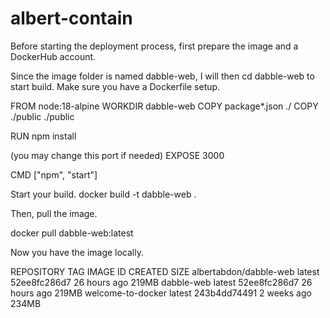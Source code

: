 # albert-contain

Before starting the deployment process, first prepare the image and a DockerHub account.

Since the image folder is named dabble-web, I will then cd dabble-web to start build.
Make sure you have a Dockerfile setup. 

FROM node:18-alpine
WORKDIR dabble-web
COPY package*.json ./
COPY ./public ./public

RUN npm install

(you may change this port if needed)
EXPOSE 3000

CMD ["npm", "start"]

Start your build.
docker build -t dabble-web .

Then, pull the image.

docker pull dabble-web:latest

Now you have the image locally.

REPOSITORY               TAG       IMAGE ID       CREATED        SIZE
albertabdon/dabble-web   latest    52ee8fc286d7   26 hours ago   219MB
dabble-web               latest    52ee8fc286d7   26 hours ago   219MB
welcome-to-docker        latest    243b4dd74491   2 weeks ago    234MB


